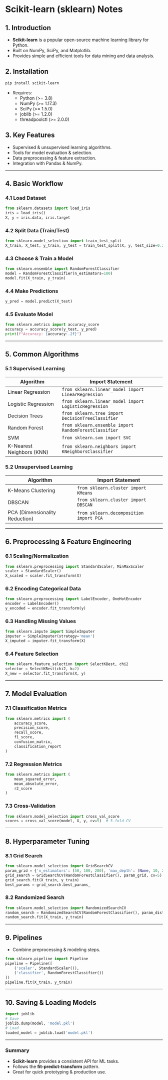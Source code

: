 # **Scikit-learn (sklearn) Notes**

## **1. Introduction**
- **Scikit-learn** is a popular open-source machine learning library for Python.
- Built on NumPy, SciPy, and Matplotlib.
- Provides simple and efficient tools for data mining and data analysis.

## **2. Installation**
```bash
pip install scikit-learn
```
- Requires:
  - Python (>= 3.8)
  - NumPy (>= 1.17.3)
  - SciPy (>= 1.5.0)
  - joblib (>= 1.2.0)
  - threadpoolctl (>= 2.0.0)

## **3. Key Features**
- Supervised & unsupervised learning algorithms.
- Tools for model evaluation & selection.
- Data preprocessing & feature extraction.
- Integration with Pandas & NumPy.

---

## **4. Basic Workflow**
### **4.1 Load Dataset**
```python
from sklearn.datasets import load_iris
iris = load_iris()
X, y = iris.data, iris.target
```

### **4.2 Split Data (Train/Test)**
```python
from sklearn.model_selection import train_test_split
X_train, X_test, y_train, y_test = train_test_split(X, y, test_size=0.2, random_state=42)
```

### **4.3 Choose & Train a Model**
```python
from sklearn.ensemble import RandomForestClassifier
model = RandomForestClassifier(n_estimators=100)
model.fit(X_train, y_train)
```

### **4.4 Make Predictions**
```python
y_pred = model.predict(X_test)
```

### **4.5 Evaluate Model**
```python
from sklearn.metrics import accuracy_score
accuracy = accuracy_score(y_test, y_pred)
print(f"Accuracy: {accuracy:.2f}")
```

---

## **5. Common Algorithms**
### **5.1 Supervised Learning**
| Algorithm | Import Statement |
|-----------|------------------|
| Linear Regression | `from sklearn.linear_model import LinearRegression` |
| Logistic Regression | `from sklearn.linear_model import LogisticRegression` |
| Decision Trees | `from sklearn.tree import DecisionTreeClassifier` |
| Random Forest | `from sklearn.ensemble import RandomForestClassifier` |
| SVM | `from sklearn.svm import SVC` |
| K-Nearest Neighbors (KNN) | `from sklearn.neighbors import KNeighborsClassifier` |

### **5.2 Unsupervised Learning**
| Algorithm | Import Statement |
|-----------|------------------|
| K-Means Clustering | `from sklearn.cluster import KMeans` |
| DBSCAN | `from sklearn.cluster import DBSCAN` |
| PCA (Dimensionality Reduction) | `from sklearn.decomposition import PCA` |

---

## **6. Preprocessing & Feature Engineering**
### **6.1 Scaling/Normalization**
```python
from sklearn.preprocessing import StandardScaler, MinMaxScaler
scaler = StandardScaler()
X_scaled = scaler.fit_transform(X)
```

### **6.2 Encoding Categorical Data**
```python
from sklearn.preprocessing import LabelEncoder, OneHotEncoder
encoder = LabelEncoder()
y_encoded = encoder.fit_transform(y)
```

### **6.3 Handling Missing Values**
```python
from sklearn.impute import SimpleImputer
imputer = SimpleImputer(strategy='mean')
X_imputed = imputer.fit_transform(X)
```

### **6.4 Feature Selection**
```python
from sklearn.feature_selection import SelectKBest, chi2
selector = SelectKBest(chi2, k=2)
X_new = selector.fit_transform(X, y)
```

---

## **7. Model Evaluation**
### **7.1 Classification Metrics**
```python
from sklearn.metrics import (
    accuracy_score,
    precision_score,
    recall_score,
    f1_score,
    confusion_matrix,
    classification_report
)
```

### **7.2 Regression Metrics**
```python
from sklearn.metrics import (
    mean_squared_error,
    mean_absolute_error,
    r2_score
)
```

### **7.3 Cross-Validation**
```python
from sklearn.model_selection import cross_val_score
scores = cross_val_score(model, X, y, cv=5)  # 5-fold CV
```

---

## **8. Hyperparameter Tuning**
### **8.1 Grid Search**
```python
from sklearn.model_selection import GridSearchCV
param_grid = {'n_estimators': [50, 100, 200], 'max_depth': [None, 10, 20]}
grid_search = GridSearchCV(RandomForestClassifier(), param_grid, cv=5)
grid_search.fit(X_train, y_train)
best_params = grid_search.best_params_
```

### **8.2 Randomized Search**
```python
from sklearn.model_selection import RandomizedSearchCV
random_search = RandomizedSearchCV(RandomForestClassifier(), param_distributions=param_grid, n_iter=10, cv=5)
random_search.fit(X_train, y_train)
```

---

## **9. Pipelines**
- Combine preprocessing & modeling steps.
```python
from sklearn.pipeline import Pipeline
pipeline = Pipeline([
    ('scaler', StandardScaler()),
    ('classifier', RandomForestClassifier())
])
pipeline.fit(X_train, y_train)
```

---

## **10. Saving & Loading Models**
```python
import joblib
# Save
joblib.dump(model, 'model.pkl')
# Load
loaded_model = joblib.load('model.pkl')
```

---


### **Summary**
- **Scikit-learn** provides a consistent API for ML tasks.
- Follows the **fit-predict-transform** pattern.
- Great for quick prototyping & production use.

